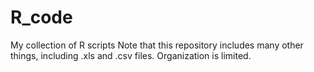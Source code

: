 # R_code
My collection of R scripts
Note that this repository includes many other things, including .xls and .csv files.
Organization is limited.

